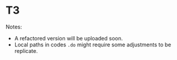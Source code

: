 # T3

Notes:
- A refactored version will be uploaded soon.
- Local paths in codes `.do` might require some adjustments to be replicate.
